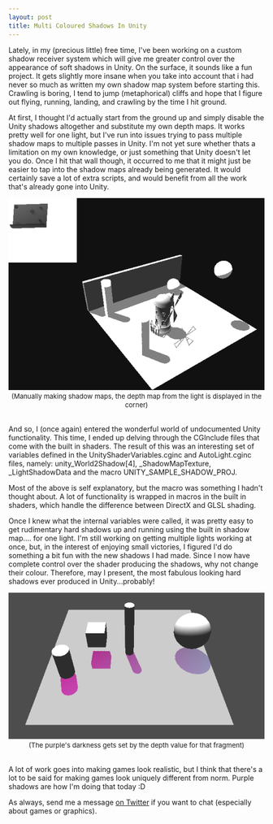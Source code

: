 ```yaml
---
layout: post
title: Multi Coloured Shadows In Unity
---
```


Lately, in my (precious little) free time, I've been working on a custom shadow receiver system which will give me greater control over the appearance of soft shadows in Unity. On the surface, it sounds like a fun project. It gets slightly more insane when you take into account that i had never so much as written my own shadow map system before starting this. Crawling is boring, I tend to jump (metaphorical) cliffs and hope that I figure out flying, running, landing, and crawling by the time I hit ground. 

At first, I thought I'd actually start from the ground up and simply disable the Unity shadows altogether and substitute my own depth maps. It works pretty well for one light, but I've run into issues trying to pass multiple shadow maps to multiple passes in Unity. I'm not yet sure whether thats a limitation on my own knowledge, or just something that Unity doesn't let you do. Once I hit that wall though, it occurred to me that it might just be easier to tap into the shadow maps already being generated. It would certainly save a lot of extra scripts, and would benefit from all the work that's already gone into Unity. 

<div align="center">
	<img src="/images/post_images/2013-08-13/shadowmap.png" /><br>
	<font size="2">
	(Manually making shadow maps, the depth map from the light is displayed in the corner)
	</font>
</div>
<br>

And so, I (once again) entered the wonderful world of undocumented Unity functionality. This time, I ended up delving through the CGInclude files that come with the built in shaders. The result of this was an interesting set of variables defined in the UnityShaderVariables.cginc and AutoLight.cginc files, namely: unity_World2Shadow&#91;4&#93;, _ShadowMapTexture, _LightShadowData and the macro UNITY_SAMPLE_SHADOW_PROJ.

Most of the above is self explanatory, but the macro was something I hadn't thought about. A lot of functionality is wrapped in macros in the built in shaders, which handle the difference between DirectX and GLSL shading. 

Once I knew what the internal variables were called, it was pretty easy to get rudimentary hard shadows up and running using the built in shadow map.... for one light. I'm still working on getting multiple lights working at once, but, in the interest of enjoying small victories, I figured I'd do something a bit fun with the new shadows I had made. Since I now have complete control over the shader producing the shadows, why not change their colour. Therefore, may I present, the most fabulous looking hard shadows ever produced in Unity...probably!

<div align="center">
	<img src="/images/post_images/2013-08-13/multi-shadows.png" /><br>
	<font size="2">
	(The purple's darkness gets set by the depth value for that fragment)
	</font>
</div>
<br>

A lot of work goes into making games look realistic, but I think that there's a lot to be said for making games look uniquely different from norm. Purple shadows are how I'm doing that today :D

As always, send me a message [on Twitter](http://twitter.com/khalladay) if you want to chat (especially about games or graphics).
